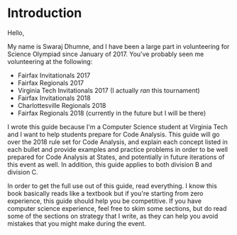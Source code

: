 # Introduction

Hello,

My name is Swaraj Dhumne, and I have been a large part in volunteering for Science Olympiad since January of 2017. You've probably seen me volunteering at the following:

* Fairfax Invitationals 2017
* Fairfax Regionals 2017
* Virginia Tech Invitationals 2017 \(I actually _ran_ this tournament\)
* Fairfax Invitationals 2018
* Charlottesville Regionals 2018
* Fairfax Regionals 2018 \(currently in the future but I will be there\)

I wrote this guide because I'm a Computer Science student at Virginia Tech and I want to help students prepare for Code Analysis. This guide will go over the 2018 rule set for Code Analysis, and explain each concept listed in each bullet and provide examples and practice problems in order to be well prepared for Code Analysis at States, and potentially in future iterations of this event as well. In addition, this guide applies to both division B and division C.

In order to get the full use out of this guide, read everything. I know this book basically reads like a textbook but if you're starting from zero experience, this guide should help you be competitive. If you have computer science experience, feel free to skim some sections, but do read some of the sections on strategy that I write, as they can help you avoid mistakes that you might make during the event.

